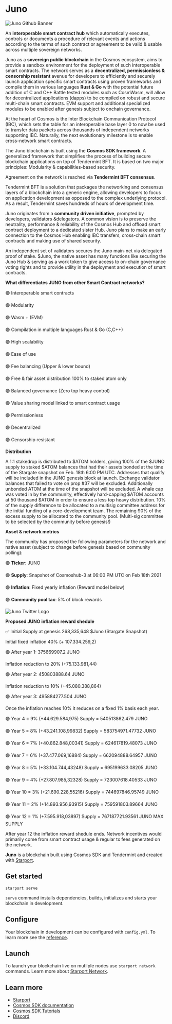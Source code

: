 # Juno

![Juno Github Banner](https://user-images.githubusercontent.com/79812965/114168789-05854780-9931-11eb-8c8e-bb9d0486c978.png)

An **interoperable smart contract hub** which automatically executes, controls or documents a procedure of relevant events and actions 
according to the terms of such contract or agreement to be valid & usable across multiple sovereign networks.

Juno as a **sovereign public blockchain** in the Cosmos ecosystem, aims to provide a sandbox environment for the deployment 
of such interoperable smart contracts. The network serves as a **decentralized, permissionless & censorship resistant** avenue 
for developers to efficiently and securely launch application specific smart contracts using proven frameworks 
and compile them in various languages **Rust & Go** with the potential future addition of C and C++
Battle tested modules such as CosmWasm, will allow for decentralized applications (dapps) to be compiled on robust and secure multi-chain smart contracts.
EVM support and additional specialized modules to be enabled after genesis subject to onchain governance.

At the heart of Cosmos is the Inter Blockchain Communication Protocol (IBC), which sets the table for an interoperable base layer 0 
to now be used to transfer data packets across thousands of independent networks supporting IBC. 
Naturally, the next evolutionary milestone is to enable cross-network smart contracts.

The Juno blockchain is built using the **Cosmos SDK framework**. 
A generalized framework that simplifies the process of building secure blockchain applications on top of Tendermint BFT. 
It is based on two major principles: Modularity & capabilities-based security.

Agreement on the network is reached via **Tendermint BFT consensus**.

Tendermint BFT is a solution that packages the networking and consensus layers of a blockchain into a generic engine, 
allowing developers to focus on application development as opposed to the complex underlying protocol. 
As a result, Tendermint saves hundreds of hours of development time.

Juno originates from a **community driven initiative**, prompted by developers, validators &delegators.
A common vision is to preserve the neutrality, performance & reliability of the Cosmos Hub and offload smart contract deployment to a dedicated sister Hub. 
Juno plans to make an early connection to the Cosmos Hub enabling IBC transfers, cross-chain smart contracts and making use of shared security.

An independent set of validators secures the Juno main-net via delegated proof of stake. 
$Juno, the native asset has many functions like securing the Juno Hub & serving as a work token to give access to on-chain governance voting rights 
and to provide utility in the deployment and execution of smart contracts.


**What differentiates JUNO from other Smart Contract networks?**

🟣 Interoperable smart contracts 

🟣 Modularity

🟣 Wasm + (EVM)

🟣 Compilation in multiple languages Rust & Go (C,C++)

🟣 High scalability

🟣 Ease of use

🟣 Fee balancing (Upper & lower bound)

🟣 Free & fair asset distribution 100% to staked atom only

🟣 Balanced governance (Zero top heavy control) 
                                                     
🟣 Value sharing model linked to smart contract usage
                                                  
🟣 Permissionless 
                                                     
🟣 Decentralized
                                             
🟣 Censorship resistant


**Distribution**

A 1:1 stakedrop is distributed to $ATOM holders, giving 100% of the $JUNO supply to staked $ATOM balances that had their assets bonded 
at the time of the Stargate snapshot on Feb. 18th 6:00 PM UTC. 
Addresses that qualify will be included in the JUNO genesis block at launch. 
Exchange validator balances that failed to vote on prop #37 will be excluded. Additionally unbonded ATOM at the time of the snapshot will be excluded.
A whale cap was voted in by the community, effectively hard-capping $ATOM accounts at 50 thousand $ATOM in order to ensure a less top heavy distribution.
10% of the supply difference to be allocated to a multisig committee address for the initial funding of a core-development team. The remaining 90% of the excess supply to be allocated to the community pool.
(Multi-sig committee to be selected by the community before genesis!)

**Asset & network metrics**

The community has proposed the following parameters for the network and native asset (subject to change before genesis based on community polling):


🟣 **Ticker**: JUNO

🟣 **Supply**: Snapshot of Cosmoshub-3 at 06:00 PM UTC on Feb 18th 2021

🟣 **Inflation**: Fixed yearly inflation (Reward model below)

🟣 **Community pool tax**: 5% of block rewards

![Juno Twitter Logo](https://user-images.githubusercontent.com/79812965/114168144-29945900-9930-11eb-9407-809bab1d2e07.png)

**Proposed JUNO inflation reward shedule**

✅ Initial Supply at genesis 268,335,648 $Juno (Stargate Snapshot)

Initial fixed inflation 40% (+ 107.334.259,2)

🟣 After year 1: 375669907.2 JUNO 

Inflation reduction to 20% (+75.133.981,44)

🟣 After year 2: 450803888.64 JUNO

Inflation reduction to 10% (+45.080.388,864)

🟣 After year 3: 495884277.504 JUNO

Once the inflation reaches 10% it reduces on a fixed 1% basis each year.

🟣 Year 4 = 9% (+44.629.584,975) Supply = 540513862.479 JUNO

🟣 Year 5 = 8% (+43.241.108,99832) Supply = 583754971.47732 JUNO

🟣 Year 6 = 7% (+40.862.848,00341) Supply = 624617819.48073 JUNO

🟣 Year 7 = 6% (+37.477.069,16884) Supply = 662094888.64957 JUNO

🟣 Year 8 = 5% (+33.104.744,43248) Supply = 695199633.08205 JUNO

🟣 Year 9 = 4% (+27.807.985,32328) Supply = 723007618.40533 JUNO

🟣 Year 10 = 3% (+21.690.228,55216) Supply = 744697846.95749 JUNO

🟣 Year 11 = 2% (+14.893.956,93915) Supply = 759591803.89664 JUNO

🟣 Year 12 = 1% (+7.595.918,03897) Supply = 767187721.93561 JUNO MAX SUPPLY

After year 12 the inflation reward shedule ends. 
Network incentives would primarily come from smart contract usage & regular tx fees generated on the network.










**Juno** is a blockchain built using Cosmos SDK and Tendermint and created with [Starport](https://github.com/tendermint/starport).

## Get started

```
starport serve
```

`serve` command installs dependencies, builds, initializes and starts your blockchain in development.

## Configure

Your blockchain in development can be configured with `config.yml`. To learn more see the [reference](https://github.com/tendermint/starport#documentation).

## Launch

To launch your blockchain live on mutliple nodes use `starport network` commands. Learn more about [Starport Network](https://github.com/tendermint/spn).

## Learn more

- [Starport](https://github.com/tendermint/starport)
- [Cosmos SDK documentation](https://docs.cosmos.network)
- [Cosmos SDK Tutorials](https://tutorials.cosmos.network)
- [Discord](https://discord.gg/W8trcGV)
